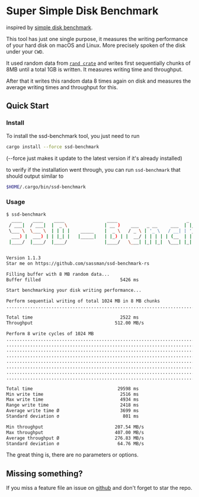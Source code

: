 # Super Simple Disk Benchmark

inspired by [simple disk benchmark][1].

This tool has just one single purpose, it measures the writing performance of your hard disk on macOS and Linux. More precisely spoken of the disk under your `CWD`.

It used random data from [`rand crate`][3] and writes first sequentially chunks of 8MB until a total 1GB is written. It measures writing time and throughput.

After that it writes this random data 8 times again on disk and measures the average writing times and throughput for this.

## Quick Start

### Install

To install the ssd-benchmark tool, you just need to run

```bash
cargo install --force ssd-benchmark
```

(--force just makes it update to the latest version if it's already installed)

to verify if the installation went through, you can run `ssd-benchmark` that should output similar to

```sh
$HOME/.cargo/bin/ssd-benchmark
```

### Usage

```sh
$ ssd-benchmark
  ____    ____    ____                ____                          _                                  _
 / ___|  / ___|  |  _ \              | __ )    ___   _ __     ___  | |__    _ __ ___     __ _   _ __  | | __
 \___ \  \___ \  | | | |    _____    |  _ \   / _ \ | '_ \   / __| | '_ \  | '_ ` _ \   / _` | | '__| | |/ /
  ___) |  ___) | | |_| |   |_____|   | |_) | |  __/ | | | | | (__  | | | | | | | | | | | (_| | | |    |   <
 |____/  |____/  |____/              |____/   \___| |_| |_|  \___| |_| |_| |_| |_| |_|  \__,_| |_|    |_|\_\


Version 1.1.3
Star me on https://github.com/sassman/ssd-benchmark-rs

Filling buffer with 8 MB random data...
Buffer filled                              5426 ms

Start benchmarking your disk writing performance...

Perform sequential writing of total 1024 MB in 8 MB chunks
................................................................................................................................

Total time                                 2522 ms
Throughput                               512.00 MB/s

Perform 8 write cycles of 1024 MB
................................................................................................................................
................................................................................................................................
................................................................................................................................
................................................................................................................................
................................................................................................................................
................................................................................................................................
................................................................................................................................
................................................................................................................................

Total time                                29598 ms
Min write time                             2516 ms
Max write time                             4934 ms
Range write time                           2418 ms
Average write time Ø                       3699 ms
Standard deviation σ                        801 ms

Min throughput                           207.54 MB/s
Max throughput                           407.00 MB/s
Average throughput Ø                     276.83 MB/s
Standard deviation σ                      64.76 MB/s
```

The great thing is, there are no parameters or options.

## Missing something?

If you miss a feature file an issue on [github][2] and don't forget to star the repo.

[1]: http://www.geschke-online.de/sdb/
[2]: https://github.com/sassman/ssd-benchmark-rs/issues
[3]: https://crates.io/crates/rand

